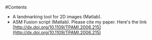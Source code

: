 #Contents
- A landmarking tool for 2D images (Matlab).
- ASM Fusion script (Matlab). Please cite my paper. Here's the link 
[http://dx.doi.org/10.1109/TPAMI.2006.215](http://dx.doi.org/10.1109/TPAMI.2006.215)
